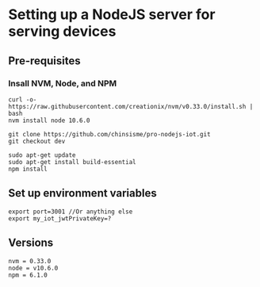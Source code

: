 # Setting up a NodeJS server for serving devices
## Pre-requisites
### Insall NVM, Node, and NPM
```
curl -o- https://raw.githubusercontent.com/creationix/nvm/v0.33.0/install.sh | bash
nvm install node 10.6.0
```

```
git clone https://github.com/chinsisme/pro-nodejs-iot.git
git checkout dev
```

```
sudo apt-get update
sudo apt-get install build-essential
npm install
```

## Set up environment variables

```
export port=3001 //Or anything else
export my_iot_jwtPrivateKey=? 
```

## Versions
```
nvm = 0.33.0
node = v10.6.0
npm = 6.1.0
```